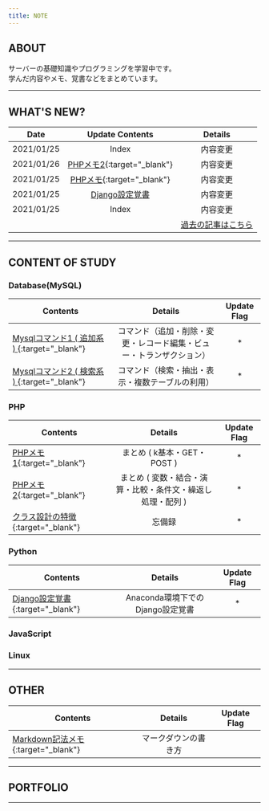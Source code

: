 ```yaml
---
title: NOTE
---
```

## ABOUT


サーバーの基礎知識やプログラミングを学習中です。  
学んだ内容やメモ、覚書などをまとめています。

---
## WHAT'S NEW?

|Date|Update Contents|Details|
|---|:-:|:-:|
|2021/01/25| Index |内容変更|
|2021/01/26|  [PHPメモ2](php/php_memo2.md){:target="_blank"}|内容変更|
|2021/01/25|  [PHPメモ](php/php_memo.md){:target="_blank"}|内容変更|
|2021/01/25|  [Django設定覚書](python/django_kakeibo_info)|内容変更|
|2021/01/25| Index |内容変更|
|||[過去の記事はこちら](old.md)|

---

## CONTENT OF STUDY 

### Database(MySQL) 

|Contents|Details|Update Flag|
|---|:-:|:-:|
| [Mysqlコマンド1 ( 追加系 ) ](mysql/com_adm.md){:target="_blank"}|コマンド（追加・削除・変更・レコード編集・ビュー・トランザクション）|*|
| [Mysqlコマンド2 ( 検索系 ) ](mysql/com_sed.md){:target="_blank"}|コマンド（検索・抽出・表示・複数テーブルの利用）|*|

### PHP

|Contents|Details|Update Flag|
|---|:-:|:-:|
| [PHPメモ1](php/php_memo.md){:target="_blank"}|まとめ ( k基本・GET・POST ) |*|
| [PHPメモ2](php/php_memo2.md){:target="_blank"}|まとめ ( 変数・結合・演算・比較・条件文・繰返し処理・配列 ) |*|
| [クラス設計の特徴](php/class_design.md){:target="_blank"}|忘備録|*|

### Python  

|Contents|Details|Update Flag|
|---|:-:|:-:|
| [Django設定覚書](python/django_kakeibo_info){:target="_blank"}|Anaconda環境下でのDjango設定覚書|*|

### JavaScript  


### Linux  



---

## OTHER

|Contents|Details|Update Flag|
|---|:-:|:-:|
| [Markdown記法メモ](markdown.md){:target="_blank"}|マークダウンの書き方||


---  

## PORTFOLIO

---
<!-- Last update:2021/01/20 -->